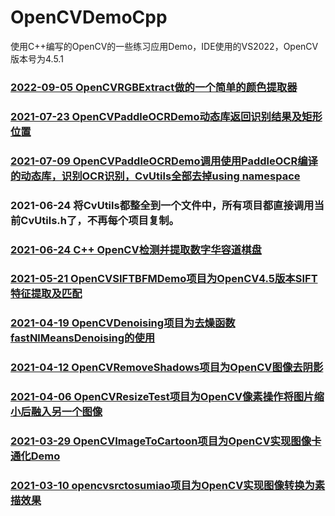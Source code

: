 # OpenCVDemoCpp
使用C++编写的OpenCV的一些练习应用Demo，IDE使用的VS2022，OpenCV版本号为4.5.1
 
### [2022-09-05  OpenCVRGBExtract做的一个简单的颜色提取器](https://api.yiban.io/draft/190796954484/0_Do8YCc45pJsqYPT1vpUv9lV6-m9D7Pcgoe-KhtM3ME0mvVmT6-JED1e15Ktc9RhY)

### [2021-07-23  OpenCVPaddleOCRDemo动态库返回识别结果及矩形位置](https://mp.weixin.qq.com/s/i5h3HPg0n39_vx8dD_EcqA)

### [2021-07-09 OpenCVPaddleOCRDemo调用使用PaddleOCR编译的动态库，识别OCR识别，CvUtils全部去掉using namespace](https://mp.weixin.qq.com/s/i5h3HPg0n39_vx8dD_EcqA)

### 2021-06-24 将CvUtils都整全到一个文件中，所有项目都直接调用当前CvUtils.h了，不再每个项目复制。

 ### [2021-06-24 C++ OpenCV检测并提取数字华容道棋盘](https://mp.weixin.qq.com/s/i5h3HPg0n39_vx8dD_EcqA)

 ### [2021-05-21 OpenCVSIFTBFMDemo项目为OpenCV4.5版本SIFT特征提取及匹配](https://mp.weixin.qq.com/s/PU_fBawsG1Nfg74F5Pc0QA)

### [2021-04-19 OpenCVDenoising项目为去燥函数fastNlMeansDenoising的使用](https://mp.weixin.qq.com/s/PU_fBawsG1Nfg74F5Pc0QA)

### [2021-04-12 OpenCVRemoveShadows项目为OpenCV图像去阴影](https://mp.weixin.qq.com/s/-Uzv-4Gk5p9fnrRpnuGvBg)

### [2021-04-06 OpenCVResizeTest项目为OpenCV像素操作将图片缩小后融入另一个图像](https://mp.weixin.qq.com/s/HmZBHs3FUVqw01LLBNCNTQ)

### [2021-03-29 OpenCVImageToCartoon项目为OpenCV实现图像卡通化Demo](https://mp.weixin.qq.com/s/vjwmAq4wv6z1oTF_hjoM-g)

### [2021-03-10 opencvsrctosumiao项目为OpenCV实现图像转换为素描效果](https://mp.weixin.qq.com/s/idfO6f4m2wR1z6Y3g4pakw)


